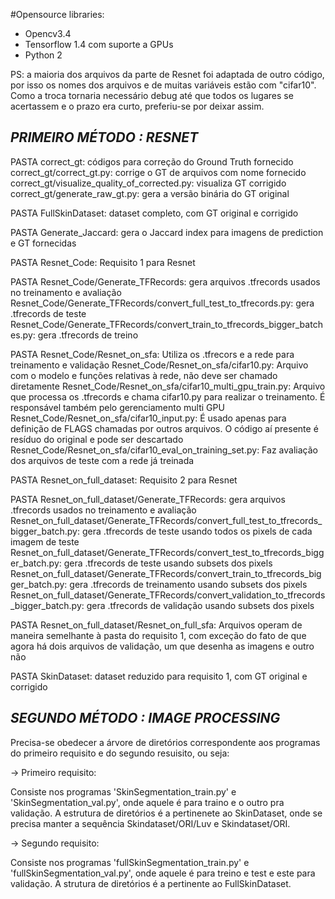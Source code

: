 #Opensource libraries:
 - Opencv3.4
 - Tensorflow 1.4 com suporte a GPUs
 - Python 2
 
 PS: a maioria dos arquivos da parte de Resnet foi adaptada de outro código, por isso os nomes dos arquivos e de muitas variáveis estão com "cifar10". Como a troca tornaria necessário debug até que todos os lugares se acertassem e o prazo era curto, preferiu-se por deixar assim.

## ***PRIMEIRO MÉTODO : RESNET***

PASTA
correct_gt: códigos para correção do Ground Truth fornecido
correct_gt/correct_gt.py: corrige o GT de arquivos com nome fornecido
correct_gt/visualize_quality_of_corrected.py: visualiza GT corrigido
correct_gt/generate_raw_gt.py: gera a versão binária do GT original

PASTA
FullSkinDataset: dataset completo, com GT original e corrigido

PASTA
Generate_Jaccard: gera o Jaccard index para imagens de prediction e GT fornecidas

PASTA
Resnet_Code: Requisito 1 para Resnet

PASTA
Resnet_Code/Generate_TFRecords: gera arquivos .tfrecords usados no treinamento e avaliação
Resnet_Code/Generate_TFRecords/convert_full_test_to_tfrecords.py: gera .tfrecords de teste
Resnet_Code/Generate_TFRecords/convert_train_to_tfrecords_bigger_batches.py: gera .tfrecords de treino

PASTA
Resnet_Code/Resnet_on_sfa: Utiliza os .tfrecors e a rede para treinamento e validação
Resnet_Code/Resnet_on_sfa/cifar10.py: Arquivo com o modelo e funções relativas à rede, não deve ser chamado diretamente
Resnet_Code/Resnet_on_sfa/cifar10_multi_gpu_train.py: Arquivo que processa os .tfrecords e chama cifar10.py para realizar o treinamento. É responsável também pelo gerenciamento multi GPU
Resnet_Code/Resnet_on_sfa/cifar10_input.py: É usado apenas para definição de FLAGS chamadas por outros arquivos. O código aí presente é resíduo do original e pode ser descartado
Resnet_Code/Resnet_on_sfa/cifar10_eval_on_training_set.py: Faz avaliação dos arquivos de teste com a rede já treinada

PASTA
Resnet_on_full_dataset: Requisito 2 para Resnet

PASTA
Resnet_on_full_dataset/Generate_TFRecords: gera arquivos .tfrecords usados no treinamento e avaliação
Resnet_on_full_dataset/Generate_TFRecords/convert_full_test_to_tfrecords_bigger_batch.py: gera .tfrecords de teste usando todos os pixels de cada imagem de teste
Resnet_on_full_dataset/Generate_TFRecords/convert_test_to_tfrecords_bigger_batch.py: gera .tfrecords de teste usando subsets dos pixels
Resnet_on_full_dataset/Generate_TFRecords/convert_train_to_tfrecords_bigger_batch.py: gera .tfrecords de treinamento usando subsets dos pixels
Resnet_on_full_dataset/Generate_TFRecords/convert_validation_to_tfrecords_bigger_batch.py: gera .tfrecords de validação usando subsets dos pixels

PASTA
Resnet_on_full_dataset/Resnet_on_full_sfa: Arquivos operam de maneira semelhante à pasta do requisito 1, com exceção do fato de que agora há dois arquivos de validação, um que desenha as imagens e outro não


PASTA
SkinDataset: dataset reduzido para requisito 1, com GT original e corrigido

## ***SEGUNDO MÉTODO : IMAGE PROCESSING***

Precisa-se obedecer a árvore de diretórios correspondente aos programas do primeiro requisito e do segundo resuisito, ou seja:

-> Primeiro requisito:

Consiste nos programas 'SkinSegmentation_train.py' e 'SkinSegmentation_val.py', onde aquele é para traino e o outro pra validação. A estrutura de diretórios é a pertinenete ao SkinDataset, onde se precisa manter a sequência Skindataset/ORI/Luv e Skindataset/ORI.

-> Segundo requisito:

Consiste nos programas 'fullSkinSegmentation_train.py' e 'fullSkinSegmentation_val.py', onde aquele é para treino e test e este para validação. A strutura de diretórios é a pertinente ao FullSkinDataset.
